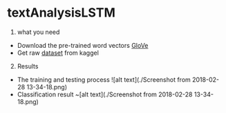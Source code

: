 # textAnalysisLSTM

1. what you need 
- Download the pre-trained word vectors [GloVe](https://nlp.stanford.edu/projects/glove/)
- Get raw [dataset](https://www.kaggle.com/c/jigsaw-toxic-comment-classification-challenge/data) from kaggel 

2. Results
- The training and testing process
![alt text](./Screenshot from 2018-02-28 13-34-18.png)
- Classification result
~[alt text](./Screenshot from 2018-02-28 13-34-18.png)

